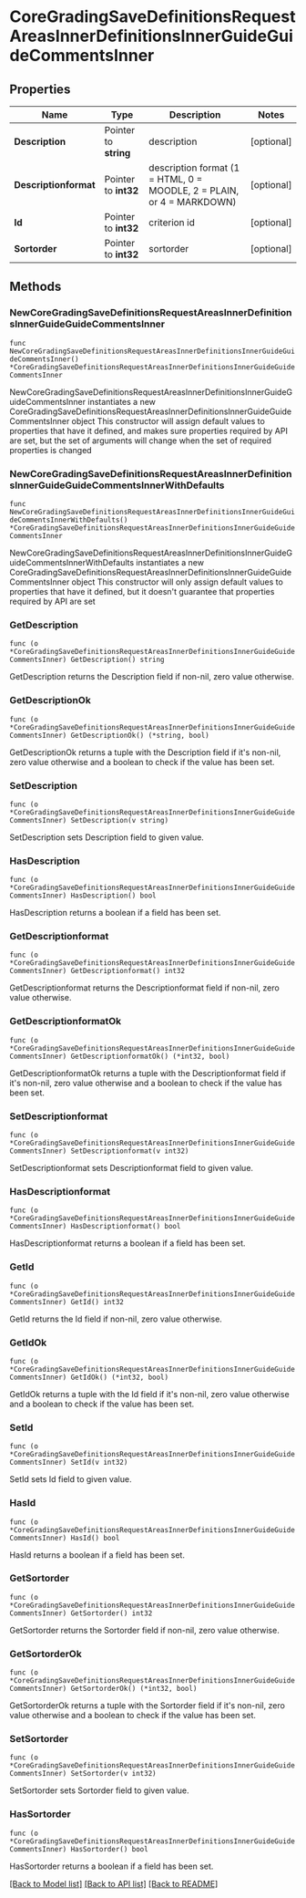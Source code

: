 # CoreGradingSaveDefinitionsRequestAreasInnerDefinitionsInnerGuideGuideCommentsInner

## Properties

Name | Type | Description | Notes
------------ | ------------- | ------------- | -------------
**Description** | Pointer to **string** | description | [optional] 
**Descriptionformat** | Pointer to **int32** | description format (1 &#x3D; HTML, 0 &#x3D; MOODLE, 2 &#x3D; PLAIN, or 4 &#x3D; MARKDOWN) | [optional] 
**Id** | Pointer to **int32** | criterion id | [optional] 
**Sortorder** | Pointer to **int32** | sortorder | [optional] 

## Methods

### NewCoreGradingSaveDefinitionsRequestAreasInnerDefinitionsInnerGuideGuideCommentsInner

`func NewCoreGradingSaveDefinitionsRequestAreasInnerDefinitionsInnerGuideGuideCommentsInner() *CoreGradingSaveDefinitionsRequestAreasInnerDefinitionsInnerGuideGuideCommentsInner`

NewCoreGradingSaveDefinitionsRequestAreasInnerDefinitionsInnerGuideGuideCommentsInner instantiates a new CoreGradingSaveDefinitionsRequestAreasInnerDefinitionsInnerGuideGuideCommentsInner object
This constructor will assign default values to properties that have it defined,
and makes sure properties required by API are set, but the set of arguments
will change when the set of required properties is changed

### NewCoreGradingSaveDefinitionsRequestAreasInnerDefinitionsInnerGuideGuideCommentsInnerWithDefaults

`func NewCoreGradingSaveDefinitionsRequestAreasInnerDefinitionsInnerGuideGuideCommentsInnerWithDefaults() *CoreGradingSaveDefinitionsRequestAreasInnerDefinitionsInnerGuideGuideCommentsInner`

NewCoreGradingSaveDefinitionsRequestAreasInnerDefinitionsInnerGuideGuideCommentsInnerWithDefaults instantiates a new CoreGradingSaveDefinitionsRequestAreasInnerDefinitionsInnerGuideGuideCommentsInner object
This constructor will only assign default values to properties that have it defined,
but it doesn't guarantee that properties required by API are set

### GetDescription

`func (o *CoreGradingSaveDefinitionsRequestAreasInnerDefinitionsInnerGuideGuideCommentsInner) GetDescription() string`

GetDescription returns the Description field if non-nil, zero value otherwise.

### GetDescriptionOk

`func (o *CoreGradingSaveDefinitionsRequestAreasInnerDefinitionsInnerGuideGuideCommentsInner) GetDescriptionOk() (*string, bool)`

GetDescriptionOk returns a tuple with the Description field if it's non-nil, zero value otherwise
and a boolean to check if the value has been set.

### SetDescription

`func (o *CoreGradingSaveDefinitionsRequestAreasInnerDefinitionsInnerGuideGuideCommentsInner) SetDescription(v string)`

SetDescription sets Description field to given value.

### HasDescription

`func (o *CoreGradingSaveDefinitionsRequestAreasInnerDefinitionsInnerGuideGuideCommentsInner) HasDescription() bool`

HasDescription returns a boolean if a field has been set.

### GetDescriptionformat

`func (o *CoreGradingSaveDefinitionsRequestAreasInnerDefinitionsInnerGuideGuideCommentsInner) GetDescriptionformat() int32`

GetDescriptionformat returns the Descriptionformat field if non-nil, zero value otherwise.

### GetDescriptionformatOk

`func (o *CoreGradingSaveDefinitionsRequestAreasInnerDefinitionsInnerGuideGuideCommentsInner) GetDescriptionformatOk() (*int32, bool)`

GetDescriptionformatOk returns a tuple with the Descriptionformat field if it's non-nil, zero value otherwise
and a boolean to check if the value has been set.

### SetDescriptionformat

`func (o *CoreGradingSaveDefinitionsRequestAreasInnerDefinitionsInnerGuideGuideCommentsInner) SetDescriptionformat(v int32)`

SetDescriptionformat sets Descriptionformat field to given value.

### HasDescriptionformat

`func (o *CoreGradingSaveDefinitionsRequestAreasInnerDefinitionsInnerGuideGuideCommentsInner) HasDescriptionformat() bool`

HasDescriptionformat returns a boolean if a field has been set.

### GetId

`func (o *CoreGradingSaveDefinitionsRequestAreasInnerDefinitionsInnerGuideGuideCommentsInner) GetId() int32`

GetId returns the Id field if non-nil, zero value otherwise.

### GetIdOk

`func (o *CoreGradingSaveDefinitionsRequestAreasInnerDefinitionsInnerGuideGuideCommentsInner) GetIdOk() (*int32, bool)`

GetIdOk returns a tuple with the Id field if it's non-nil, zero value otherwise
and a boolean to check if the value has been set.

### SetId

`func (o *CoreGradingSaveDefinitionsRequestAreasInnerDefinitionsInnerGuideGuideCommentsInner) SetId(v int32)`

SetId sets Id field to given value.

### HasId

`func (o *CoreGradingSaveDefinitionsRequestAreasInnerDefinitionsInnerGuideGuideCommentsInner) HasId() bool`

HasId returns a boolean if a field has been set.

### GetSortorder

`func (o *CoreGradingSaveDefinitionsRequestAreasInnerDefinitionsInnerGuideGuideCommentsInner) GetSortorder() int32`

GetSortorder returns the Sortorder field if non-nil, zero value otherwise.

### GetSortorderOk

`func (o *CoreGradingSaveDefinitionsRequestAreasInnerDefinitionsInnerGuideGuideCommentsInner) GetSortorderOk() (*int32, bool)`

GetSortorderOk returns a tuple with the Sortorder field if it's non-nil, zero value otherwise
and a boolean to check if the value has been set.

### SetSortorder

`func (o *CoreGradingSaveDefinitionsRequestAreasInnerDefinitionsInnerGuideGuideCommentsInner) SetSortorder(v int32)`

SetSortorder sets Sortorder field to given value.

### HasSortorder

`func (o *CoreGradingSaveDefinitionsRequestAreasInnerDefinitionsInnerGuideGuideCommentsInner) HasSortorder() bool`

HasSortorder returns a boolean if a field has been set.


[[Back to Model list]](../README.md#documentation-for-models) [[Back to API list]](../README.md#documentation-for-api-endpoints) [[Back to README]](../README.md)



